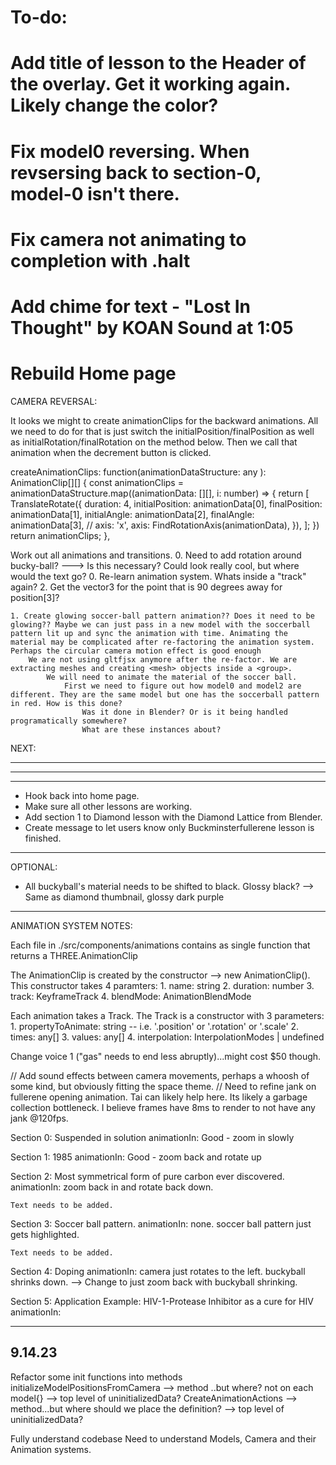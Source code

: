 

# To-do: 
  # Add title of lesson to the Header of the overlay. Get it working again. Likely change the color?
  # Fix model0 reversing. When revsersing back to section-0, model-0 isn't there. 
  # Fix camera not animating to completion with .halt
  # Add chime for text - "Lost In Thought" by KOAN Sound at 1:05


  # Rebuild Home page
















































CAMERA REVERSAL:

  It looks we might to create animationClips for the backward animations. All we need to do for that is just 
  switch the initialPosition/finalPosition as well as initialRotation/finalRotation on the method below. Then we call that animation when the decrement button is clicked.
  
  createAnimationClips: function(animationDataStructure: any ): AnimationClip[][] {
      const animationClips = animationDataStructure.map((animationData: [][], i: number) => {
      return [
          TranslateRotate({
          duration: 4,
          initialPosition: animationData[0],
          finalPosition: animationData[1],
          initialAngle: animationData[2],
          finalAngle: animationData[3],
          // axis: 'x',
          axis: FindRotationAxis(animationData),
          }),
      ];
      })
      return animationClips;
  },

















































Work out all animations and transitions.
    0. Need to add rotation around bucky-ball? ---> Is this necessary? Could look really cool, but where would the text go?
        0. Re-learn animation system. Whats inside a "track" again?
        2. Get the vector3 for the point that is 90 degrees away for position[3]?

    1. Create glowing soccer-ball pattern animation?? Does it need to be glowing?? Maybe we can just pass in a new model with the soccerball pattern lit up and sync the animation with time. Animating the material may be complicated after re-factoring the animation system. Perhaps the circular camera motion effect is good enough 
        We are not using gltfjsx anymore after the re-factor. We are extracting meshes and creating <mesh> objects inside a <group>.
            We will need to animate the material of the soccer ball. 
                First we need to figure out how model0 and model2 are different. They are the same model but one has the soccerball pattern in red. How is this done?
                    Was it done in Blender? Or is it being handled programatically somewhere? 
                    What are these instances about?











NEXT:

------------------------
------------------------
------------------------
- Hook back into home page. 
- Make sure all other lessons are working.
- Add section 1 to Diamond lesson with the Diamond Lattice from Blender. 
- Create message to let users know only Buckminsterfullerene lesson is finished.
--------------------------

OPTIONAL:
- All buckyball's material needs to be shifted to black. Glossy black? --> Same as diamond thumbnail, glossy dark purple

--------------------------




ANIMATION SYSTEM NOTES: 

Each file in ./src/components/animations contains as single function that returns a THREE.AnimationClip 

The AnimationClip is created by the constructor --> new AnimationClip().
    This constructor takes 4 paramters:
        1. name: string
        2. duration: number
        3. track: KeyframeTrack
        4. blendMode: AnimationBlendMode 

Each animation takes a Track. 
The Track is a constructor with 3 parameters: 
    1. propertyToAnimate: string -- i.e. '.position' or '.rotation' or '.scale'
    2. times: any[]
    3. values: any[]
    4. interpolation: InterpolationModes | undefined










Change voice 1 ("gas" needs to end less abruptly)...might cost $50 though.




// Add sound effects between camera movements, perhaps a whoosh of some kind, but obviously fitting the space theme.
// Need to refine jank on fullerene opening animation. Tai can likely help here. Its likely a garbage collection bottleneck. I believe frames have 8ms to render to not have any jank @120fps.



Section 0: Suspended in solution
    animationIn: Good - zoom in slowly

Section 1: 1985
    animationIn: Good - zoom back and rotate up

Section 2: Most symmetrical form of pure carbon ever discovered. 
    animationIn:  zoom back in and rotate back down.

    Text needs to be added.

Section 3: Soccer ball pattern. 
    animationIn: none. soccer ball pattern just gets highlighted.

    Text needs to be added. 

Section 4: Doping 
    animationIn: camera just rotates to the left. buckyball shrinks down. --> Change to just zoom back with buckyball shrinking.

Section 5: Application Example: HIV-1-Protease Inhibitor as a cure for HIV
    animationIn: 








------------------------------------
9.14.23
------------------------------------
Refactor some init functions into methods 
    initializeModelPositionsFromCamera --> method ..but where? not on each model{} --> top level of uninitializedData?
    CreateAnimationActions --> method...but where should we place the definition? --> top level of uninitializedData?

Fully understand codebase
    Need to understand Models, Camera and their Animation systems.